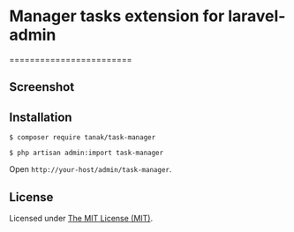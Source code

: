 # Manager tasks extension for laravel-admin

========================

## Screenshot


## Installation

```
$ composer require tanak/task-manager

$ php artisan admin:import task-manager
```

Open `http://your-host/admin/task-manager`.

License
------------
Licensed under [The MIT License (MIT)](LICENSE).

